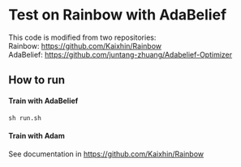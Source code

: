 Test on Rainbow with AdaBelief
=======
This code is modified from two repositories:<br>
Rainbow: https://github.com/Kaixhin/Rainbow<br>
AdaBelief: https://github.com/juntang-zhuang/Adabelief-Optimizer<br>

## How to run
#### Train with AdaBelief
```sh run.sh```
#### Train with Adam
See documentation in https://github.com/Kaixhin/Rainbow
